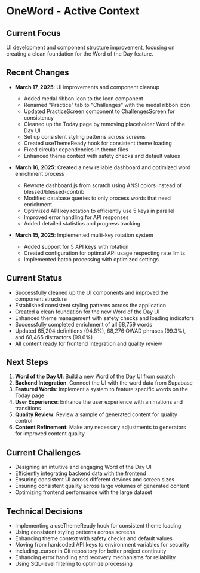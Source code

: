 # OneWord - Active Context

## Current Focus
UI development and component structure improvement, focusing on creating a clean foundation for the Word of the Day feature.

## Recent Changes
- **March 17, 2025**: UI improvements and component cleanup
  - Added medal ribbon icon to the Icon component
  - Renamed "Practice" tab to "Challenges" with the medal ribbon icon
  - Updated PracticeScreen component to ChallengesScreen for consistency
  - Cleaned up the Today page by removing placeholder Word of the Day UI
  - Set up consistent styling patterns across screens
  - Created useThemeReady hook for consistent theme loading
  - Fixed circular dependencies in theme files
  - Enhanced theme context with safety checks and default values

- **March 16, 2025**: Created a new reliable dashboard and optimized word enrichment process
  - Rewrote dashboard.js from scratch using ANSI colors instead of blessed/blessed-contrib
  - Modified database queries to only process words that need enrichment
  - Optimized API key rotation to efficiently use 5 keys in parallel
  - Improved error handling for API responses
  - Added detailed statistics and progress tracking

- **March 15, 2025**: Implemented multi-key rotation system 
  - Added support for 5 API keys with rotation
  - Created configuration for optimal API usage respecting rate limits
  - Implemented batch processing with optimized settings

## Current Status
- Successfully cleaned up the UI components and improved the component structure
- Established consistent styling patterns across the application
- Created a clean foundation for the new Word of the Day UI
- Enhanced theme management with safety checks and loading indicators
- Successfully completed enrichment of all 68,759 words
- Updated 65,204 definitions (94.8%), 68,276 OWAD phrases (99.3%), and 68,465 distractors (99.6%)
- All content ready for frontend integration and quality review

## Next Steps
1. **Word of the Day UI**: Build a new Word of the Day UI from scratch
2. **Backend Integration**: Connect the UI with the word data from Supabase
3. **Featured Words**: Implement a system to feature specific words on the Today page
4. **User Experience**: Enhance the user experience with animations and transitions
5. **Quality Review**: Review a sample of generated content for quality control
6. **Content Refinement**: Make any necessary adjustments to generators for improved content quality

## Current Challenges
- Designing an intuitive and engaging Word of the Day UI
- Efficiently integrating backend data with the frontend
- Ensuring consistent UI across different devices and screen sizes
- Ensuring consistent quality across large volumes of generated content
- Optimizing frontend performance with the large dataset

## Technical Decisions
- Implementing a useThemeReady hook for consistent theme loading
- Using consistent styling patterns across screens
- Enhancing theme context with safety checks and default values
- Moving from hardcoded API keys to environment variables for security
- Including .cursor in Git repository for better project continuity
- Enhancing error handling and recovery mechanisms for reliability
- Using SQL-level filtering to optimize processing 